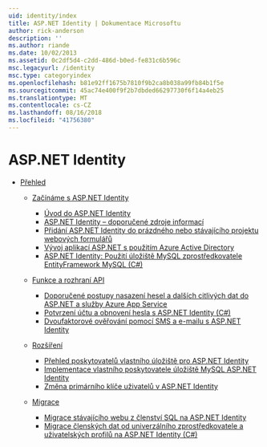 ```yaml
---
uid: identity/index
title: ASP.NET Identity | Dokumentace Microsoftu
author: rick-anderson
description: ''
ms.author: riande
ms.date: 10/02/2013
ms.assetid: 0c2df5d4-c2dd-486d-b0ed-fe831c6b596c
msc.legacyurl: /identity
msc.type: categoryindex
ms.openlocfilehash: b81e92ff1675b7810f9b2ca8b038a99fb84b1f5e
ms.sourcegitcommit: 45ac74e400f9f2b7dbded66297730f6f14a4eb25
ms.translationtype: MT
ms.contentlocale: cs-CZ
ms.lasthandoff: 08/16/2018
ms.locfileid: "41756380"
---
```

<a name="aspnet-identity"></a>ASP.NET Identity
====================
- [Přehled](overview/index.md)

    - [Začínáme s ASP.NET Identity](overview/getting-started/index.md)

        - [Úvod do ASP.NET Identity](overview/getting-started/introduction-to-aspnet-identity.md)
        - [ASP.NET Identity – doporučené zdroje informací](overview/getting-started/aspnet-identity-recommended-resources.md)
        - [Přidání ASP.NET Identity do prázdného nebo stávajícího projektu webových formulářů](overview/getting-started/adding-aspnet-identity-to-an-empty-or-existing-web-forms-project.md)
        - [Vývoj aplikací ASP.NET s použitím Azure Active Directory](overview/getting-started/developing-aspnet-apps-with-windows-azure-active-directory.md)
        - [ASP.NET Identity: Použití úložiště MySQL zprostředkovatele EntityFramework MySQL (C#)](overview/getting-started/aspnet-identity-using-mysql-storage-with-an-entityframework-mysql-provider.md)
    - [Funkce a rozhraní API](overview/features-api/index.md)

        - [Doporučené postupy nasazení hesel a dalších citlivých dat do ASP.NET a služby Azure App Service](overview/features-api/best-practices-for-deploying-passwords-and-other-sensitive-data-to-aspnet-and-azure.md)
        - [Potvrzení účtu a obnovení hesla s ASP.NET Identity (C#)](overview/features-api/account-confirmation-and-password-recovery-with-aspnet-identity.md)
        - [Dvoufaktorové ověřování pomocí SMS a e-mailu s ASP.NET Identity](overview/features-api/two-factor-authentication-using-sms-and-email-with-aspnet-identity.md)
    - [Rozšíření](overview/extensibility/index.md)

        - [Přehled poskytovatelů vlastního úložiště pro ASP.NET Identity](overview/extensibility/overview-of-custom-storage-providers-for-aspnet-identity.md)
        - [Implementace vlastního poskytovatele úložiště MySQL ASP.NET Identity](overview/extensibility/implementing-a-custom-mysql-aspnet-identity-storage-provider.md)
        - [Změna primárního klíče uživatelů v ASP.NET Identity](overview/extensibility/change-primary-key-for-users-in-aspnet-identity.md)
    - [Migrace](overview/migrations/index.md)

        - [Migrace stávajícího webu z členství SQL na ASP.NET Identity](overview/migrations/migrating-an-existing-website-from-sql-membership-to-aspnet-identity.md)
        - [Migrace členských dat od univerzálního zprostředkovatele a uživatelských profilů na ASP.NET Identity (C#)](overview/migrations/migrating-universal-provider-data-for-membership-and-user-profiles-to-aspnet-identity.md)
